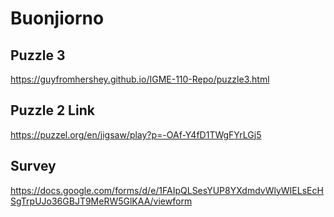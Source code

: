 # Buonjiorno

## Puzzle 3
https://guyfromhershey.github.io/IGME-110-Repo/puzzle3.html

## Puzzle 2 Link
https://puzzel.org/en/jigsaw/play?p=-OAf-Y4fD1TWgFYrLGj5

## Survey
https://docs.google.com/forms/d/e/1FAIpQLSesYUP8YXdmdvWlyWIELsEcHSgTrpUJo36GBJT9MeRW5GlKAA/viewform
